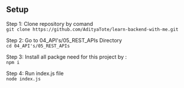 ## Setup 
Step 1: Clone repository by comand  
`git clone https://github.com/AdityaTote/learn-backend-with-me.git`    

Step 2: Go to 04_API's/05_REST_APIs Directory  
`cd 04_API's/05_REST_APIs`  

Step 3: Install all packge need for this project by :  
`npm i `  

Step 4: Run index.js file   
`node index.js`  
  

